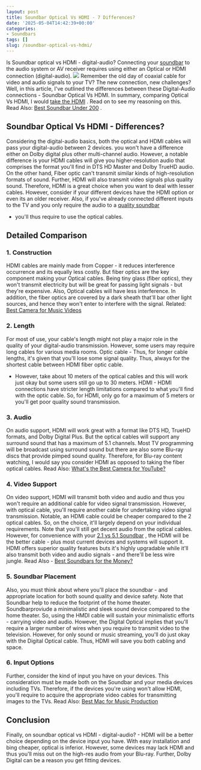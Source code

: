 ```yaml
---
layout: post
title: Soundbar Optical Vs HDMI - 7 Differences?
date: '2025-05-04T14:42:39+00:00'
categories:
- Soundbars
tags: []
slug: /soundbar-optical-vs-hdmi/
---
```


Is Soundbar optical vs HDMI - digital-audio? Connecting your
[soundbar](https://pestpolicy.com/best-soundbars-for-under-100/)
to the audio system or AV receiver requires using either an Optical or HDMI connection (digital-audio).
![](/assets/img/12/Pest-Control.jpg)
Remember the old day of coaxial cable for video and audio signals to your TV? The new connection, new challenges?
Well, in this article, I've outlined the differences between these Digital-Audio connections - Soundbar Optical Vs HDMI.
In summary, comparing Optical Vs HDMI, I would
[take the HDMI](https://www.cnet.com/forums/discussions/why-would-it-matter-that-a-soundbar-doesn-t-have-hdmi-550351/)
. Read on to see my reasoning on this. Read Also:
[Best Soundbar Under 200](https://pestpolicy.com/best-soundbar-under-200/)
.
## Soundbar Optical Vs HDMI - Differences?
Considering the digital-audio basics, both the optical and HDMI cables will pass your digital-audio between 2 devices. you won't have a difference either on Dolby digital plus other multi-channel audio.
However, a notable difference is your HDMI cables will give you higher-resolution audio that comprises the format you'll find in DTS HD Master and Dolby TrueHD audio.
On the other hand, Fiber optic can't transmit similar kinds of high-resolution formats of sound. Further, HDMI will also transmit video signals plus quality sound.
Therefore, HDMI is a great choice when you want to deal with lesser cables. However, consider if your different devices have the HDMI option or even its an older receiver.
Also, if you've already connected different inputs to the TV and you only require the audio to a
[quality soundbar](https://pestpolicy.com/best-soundbars-under-300/)
- you'll thus require to use the optical cables.
## Detailed Comparison
### 1. Construction
HDMI cables are mainly made from Copper - it reduces interference occurrence and its equally less costly. But fiber optics are the key component making your Optical cables.
Being tiny glass (fiber optics), they won't transmit electricity but will be great for passing light signals - but they're expensive. Also, Optical cables will have less interference.
In addition, the fiber optics are covered by a dark sheath that'll bar other light sources, and hence they won't enter to interfere with the signal.
Related:
[Best Camera for Music Videos](https://pestpolicy.com/best-camera-for-music-videos/)
### 2. Length
For most of use, your cable's length might not play a major role in the quality of your digital-audio transmission. However, some users may require long cables for various media rooms.
Optic cable - Thus, for longer cable lengths, it's given that you'll lose some signal quality. Thus, always for the shortest cable between HDMI fiber optic cable.
- However, take about 10 meters of the optical cables and this will work just okay but some users still go up to 30 meters.
HDMI - HDMI connections have stricter length limitations compared to what you'll find with the optic cable.
So, for HDMI, only go for a maximum of 5 meters or you'll get poor quality sound transmission.
### 3. Audio
On audio support, HDMI will work great with a format like DTS HD, TrueHD formats, and Dolby Digital Plus.
But the optical cables will support any surround sound that has a maximum of 5.1 channels.
Most TV programming will be broadcast using surround sound but there are also some Blu-ray discs that provide pimped sound quality.
Therefore, for Blu-ray content watching, I would say you consider HDMI as opposed to taking the fiber optical cables.
Read Also:
[What's the Best Camera for YouTube?](https://pestpolicy.com/best-camera-for-youtube/)
### 4. Video Support
On video support, HDMI will transmit both video and audio and thus you won't require an additional cable for video signal transmission.
However, with optical cable, you'll require another cable for undertaking video signal transmission. Notable, an HDMI cable could be cheaper compared to the 2 optical cables.
So, on the choice, it'll largely depend on your individual requirements. Note that you'll still get decent audio from the optical cables.
However, for convenience with your
[2.1 vs 5.1 Soundbar](https://pestpolicy.com/2-1-vs-5-1-soundbar/)
, the HDMI will be the better cable - plus most current devices and systems will support it.
HDMI offers superior quality features buts it's highly upgradable while it'll also transmit both video and audio signals - and there'll be less wire jungle. Read Also -
[Best Soundbars for the Money?](https://pestpolicy.com/best-soundbars-for-the-money/)
### 5. Soundbar Placement
Also, you must think about where you'll place the soundbar - and appropriate location for both sound quality and device safety. Note that Soundbar help to reduce the footprint of the home theater.
Soundbarproviude a minimalistic and sleek sound device compared to the home theater. So, using the HMDI cable will sustain your minimalistic efforts - carrying video and audio.
However, the Digital Optical implies that you'll require a larger number of wires when you require to transmit video to the television.
However, for only sound or music streaming, you'll do just okay with the Digital Optical cable. Thus, HDMI will save you both cabling and space.
### 6. Input Options
Further, consider the kind of input you have on your devices. This consideration must be made both on the Soundbar and your media devices including TVs.
Therefore, if the devices you're using won't allow HDMI, you'll require to acquire the appropriate video cables for transmitting images to the TVs.
Read Also:
[Best Mac for Music Production](https://pestpolicy.com/best-mac-for-music-production/)
## Conclusion
Finally, on soundbar optical vs HDMI - digital-audio? - HDMI will be a better choice depending on the device input you have. With easy installation and bing cheaper, optical is inferior.
However, some devices may lack HDMI and thus you'll miss out on the high-res audio from your Blu-ray. Further, Dolby Digital can be a reason you get fitting devices.
